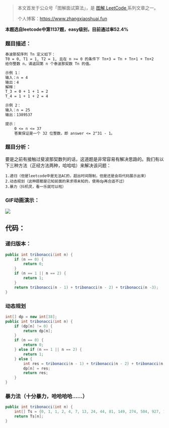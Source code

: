 > 本文首发于公众号「图解面试算法」，是 [图解 LeetCode ](<https://github.com/MisterBooo/LeetCodeAnimation>) 系列文章之一。
>
> 个人博客：https://www.zhangxiaoshuai.fun

**本题选自leetcode中第1137题，easy级别，目前通过率52.4%**

### 题目描述：

```txt
泰波那契序列 Tn 定义如下： 
T0 = 0, T1 = 1, T2 = 1, 且在 n >= 0 的条件下 Tn+3 = Tn + Tn+1 + Tn+2
给你整数 n，请返回第 n 个泰波那契数 Tn 的值。

示例 1：
输入：n = 4
输出：4
解释：
T_3 = 0 + 1 + 1 = 2
T_4 = 1 + 1 + 2 = 4

示例 2：
输入：n = 25
输出：1389537

提示：
    0 <= n <= 37
    答案保证是一个 32 位整数，即 answer <= 2^31 - 1。
```

### 题目分析：
要是之前有接触过斐波那契数列的话，这道题是非常容易有解决思路的。我们有以下三种方法（正经方法两种，哈哈哈）来解决该问题：

```
1.递归（但是leetcode中是无法AC的，超出时间限制，但是还是会将代码展示出来）
2.动态规划（这种题都是已知前面的来求得未知的，使用dp再合适不过）
3.暴力（抖机灵，看一乐就可以啦）
```

### GIF动画演示：

![](1137-Tribonacci.gif)

## 代码：

### 递归版本：

```java
public int tribonacci(int n) {
    if (n == 0) {
        return 0;
    }
    if (n == 1 || n == 2) {
        return 1;
    }
    return tribonacci(n - 1) + tribonacci(n - 2) + tribonacci(n -3);
}
```

### 动态规划

```java
int[] dp = new int[38];
public int tribonacci(int n) {
    if (dp[n] != 0) {
        return dp[n];
    }
    if (n == 0) {
        return 0;
    } else if (n == 1 || n == 2) {
        return 1;
    } else {
        int res = tribonacci(n - 1) + tribonacci(n - 2) + tribonacci(n - 3);
        dp[n] = res;
        return res;
    }
}
```

### 暴力法（十分暴力，哈哈哈哈……）

```java
public int tribonacci(int n) {
    int[] Ts = {0, 1, 1, 2, 4, 7, 13, 24, 44, 81, 149, 274, 504, 927, 1705, 3136, 5768, 				10609, 19513, 35890, 66012, 121415, 223317, 410744, 755476, 1389537, 					2555757, 4700770, 8646064, 15902591, 29249425, 53798080, 98950096, 						181997601, 334745777, 615693474, 1132436852, 2082876103};
    return Ts[n];
}
```

